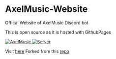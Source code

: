 # AxelMusic-Website

Offical Website of AxelMusic Discord bot

This is open source as it is hosted with GithubPages 


<a href="https://top.gg/bot/798927186580340766">
  <img src="https://top.gg/api/widget/798927186580340766.svg" alt="AxelMusic" />
  </a>

<a href="https://top.gg/bot/798927186580340766">
  <img src="https://discord.com/api/guilds/795642389661351957/widget.json" alt="Server" />
  </a>

Visit [here](https://amusic.xyz)
Forked from this [repo](https://github.com/trustedmercury/discord-bot-website-template)
